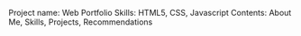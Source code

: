 Project name: Web Portfolio
Skills: HTML5, CSS, Javascript
Contents: About Me, Skills, Projects, Recommendations

